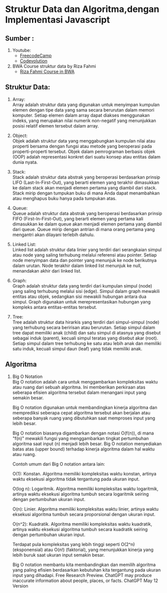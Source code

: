# Struktur Data dan Algoritma,dengan Implementasi Javascript

## Sumber :

1. Youtube:
   - [FreecodeCamp](https://www.youtube.com/@freecodecamp)
   - [Codevolution](https://www.youtube.com/@Codevolution)
1. BWA Course struktur data by Riza Fahmi
   - [Riza Fahmi Course in BWA](https://class.buildwithangga.com/kelas/struktur-data-javascript-improve-website-e-commerce?thumbnail=iXDivnVARN.100&main_leads=topics)

## Struktur Data:

1. Array:  
   Array adalah struktur data yang digunakan untuk menyimpan kumpulan elemen dengan tipe data yang sama secara berurutan dalam memori komputer. Setiap elemen dalam array dapat diakses menggunakan indeks, yang merupakan nilai numerik non-negatif yang menunjukkan posisi relatif elemen tersebut dalam array.

1. Object:  
   Objek adalah struktur data yang menggabungkan kumpulan nilai atau properti bersama dengan fungsi atau metode yang beroperasi pada properti-properti tersebut. Objek dalam pemrograman berbasis objek (OOP) adalah representasi konkret dari suatu konsep atau entitas dalam dunia nyata.

1. Stack:  
   Stack adalah struktur data abstrak yang beroperasi berdasarkan prinsip LIFO (Last-In-First-Out), yang berarti elemen yang terakhir dimasukkan ke dalam stack akan menjadi elemen pertama yang diambil dari stack. Stack mirip dengan tumpukan buku di mana Anda dapat menambahkan atau menghapus buku hanya pada tumpukan atas.

1. Queue:  
   Queue adalah struktur data abstrak yang beroperasi berdasarkan prinsip FIFO (First-In-First-Out), yang berarti elemen yang pertama kali dimasukkan ke dalam queue akan menjadi elemen pertama yang diambil dari queue. Queue mirip dengan antrian di mana orang pertama yang mengantri akan dilayani terlebih dahulu.

1. Linked List:  
   Linked list adalah struktur data linier yang terdiri dari serangkaian simpul atau node yang saling terhubung melalui referensi atau pointer. Setiap node menyimpan data dan pointer yang menunjuk ke node berikutnya dalam urutan. Node terakhir dalam linked list menunjuk ke null, menandakan akhir dari linked list.

1. Graph:  
   Graph adalah struktur data yang terdiri dari kumpulan simpul (node) yang saling terhubung melalui sisi (edge). Simpul dalam graph mewakili entitas atau objek, sedangkan sisi mewakili hubungan antara dua simpul. Graph digunakan untuk merepresentasikan hubungan yang kompleks antara entitas-entitas tersebut.

1. Tree:  
   Tree adalah struktur data hirarkis yang terdiri dari simpul-simpul (node) yang terhubung secara beririsan atau berurutan. Setiap simpul dalam tree dapat memiliki anak (child) dan satu simpul di atasnya yang disebut sebagai induk (parent), kecuali simpul teratas yang disebut akar (root). Setiap simpul dalam tree terhubung ke satu atau lebih anak dan memiliki satu induk, kecuali simpul daun (leaf) yang tidak memiliki anak.

## Algoritma

1. Big O Notation  
   Big O notation adalah cara untuk menggambarkan kompleksitas waktu atau ruang dari sebuah algoritma. Ini memberikan perkiraan atas seberapa efisien algoritma tersebut dalam menangani input yang semakin besar.

   Big O notation digunakan untuk membandingkan kinerja algoritma dan memprediksi seberapa cepat algoritma tersebut akan berjalan atau seberapa banyak ruang yang dibutuhkan saat memproses input yang lebih besar.

   Big O notation biasanya digambarkan dengan notasi O(f(n)), di mana "f(n)" mewakili fungsi yang menggambarkan tingkat pertumbuhan algoritma saat input (n) menjadi lebih besar. Big O notation menyediakan batas atas (upper bound) terhadap kinerja algoritma dalam hal waktu atau ruang.

   Contoh umum dari Big O notation antara lain:

   O(1): Konstan. Algoritma memiliki kompleksitas waktu konstan, artinya waktu eksekusi algoritma tidak tergantung pada ukuran input.

   O(log n): Logaritmik. Algoritma memiliki kompleksitas waktu logaritmik, artinya waktu eksekusi algoritma tumbuh secara logaritmik seiring dengan pertumbuhan ukuran input.

   O(n): Linier. Algoritma memiliki kompleksitas waktu linier, artinya waktu eksekusi algoritma tumbuh secara proporsional dengan ukuran input.

   O(n^2): Kuadratik. Algoritma memiliki kompleksitas waktu kuadratik, artinya waktu eksekusi algoritma tumbuh secara kuadratik seiring dengan pertumbuhan ukuran input.

   Terdapat pula kompleksitas yang lebih tinggi seperti O(2^n) (eksponensial) atau O(n!) (faktorial), yang menunjukkan kinerja yang lebih buruk saat ukuran input semakin besar.

   Big O notation membantu kita membandingkan dan memilih algoritma yang paling efisien berdasarkan kebutuhan kita tergantung pada ukuran input yang dihadapi.
   Free Research Preview. ChatGPT may produce inaccurate information about people, places, or facts. ChatGPT May 12 Version
